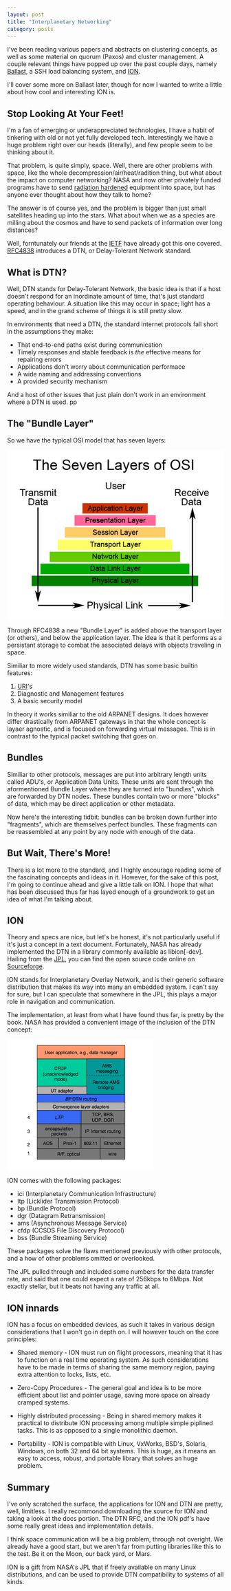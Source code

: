```yaml
---
layout: post
title: "Interplanetary Networking"
category: posts
---
```


I've been reading various papers and abstracts on clustering concepts, as well
as some material on quorum (Paxos) and cluster management. A couple relevant 
things have popped up over the past couple days, namely 
[Ballast](http://people.nas.nasa.gov/~kolano/projects/ballast.html), a SSH load
balancing system, and [ION](http://sourceforge.net/projects/ion-dtn/). 

I'll cover some more on Ballast later, though for now I wanted to write a little
about how cool and interesting ION is. 

## Stop Looking At Your Feet!

I'm a fan of emerging or underappreciated technologies, I have a habit of tinkering
with old or not yet fully developed tech. Interestingly we have a huge problem right over
our heads (literally), and few people seem to be thinking about it. 

That problem, is quite simply, space. Well, there are other problems with space, like
the whole decompression/air/heat/radition thing, but what about the impact on
computer networking? NASA and now other privately funded programs have to send 
[radiation hardened](http://en.wikipedia.org/wiki/Radiation_hardening) equipment into
space, but has anyone ever thought about how they talk to home? 

The answer is of course yes, and the problem is bigger than just small satellites
heading up into the stars. What about when we as a species are milling about the 
cosmos and have to send packets of information over long distances? 

Well, forntunately our friends at the [IETF](http://www.ietf.org) have already
got this one covered. [RFC4838](http://tools.ietf.org/html/rfc4838) introduces 
a DTN, or Delay-Tolerant Network standard.

## What is DTN?

Well, DTN stands for Delay-Tolerant Network, the basic idea is that if a host doesn't
respond for an inordinate amount of time, that's just standard operating behaviour.
A situation like this may occur in space; light has a speed, and in the grand scheme
of things it is still pretty slow. 

In environments that need a DTN, the standard internet protocols fall short in the
assumptions they make:

   - That end-to-end paths exist during communication
   - Timely responses and stable feedback is _the_ effective means for repairing errors
   - Applications don't worry about communication performace
   - A wide naming and addressing conventions
   - A provided security mechanism

And a host of other issues that just plain don't work in an environment where a DTN
is used. pp

## The "Bundle Layer"

So we have the typical OSI model that has seven layers: 

![OSI Model](/images/osi_model.jpg)

Through RFC4838 a new "Bundle Layer" is added above the 
transport layer (or others), and below the application layer. The idea is that 
it performs as a persistant storage to combat the associated delays with objects
traveling in space. 

Similiar to more widely used standards, DTN has some basic builtin features: 

1. [URI](http://tools.ietf.org/html/rfc3986)'s
2. Diagnostic and Management features
3. A basic security model

In theory it works similiar to the old ARPANET designs. It does however differ
drastically from ARPANET gateways in that the whole concept is layaer agnostic, 
and is focused on forwarding virtual messages. This is in contrast to the typical
packet switching that goes on. 

## Bundles

Similiar to other protocols, messages are put into arbitrary length units called
ADU's, or Application Data Units. These units are sent through the aformentioned 
Bundle Layer where they are turned into "bundles", which are forwarded by DTN 
nodes. These bundles contain two or more "blocks" of data, which may be direct 
application or other metadata. 

Now here's the interesting tidbit: bundles can be broken down further into "fragments", 
which are themselves perfect bundles. These fragments can be reassembled at any
point by any node with enough of the data. 

## But Wait, There's More!

There is a lot more to the standard, and I highly encourage reading some of the 
fascinating concepts and ideas in it. However, for the sake of this post, I'm going
to continue ahead and give a little talk on ION. I hope that what has been 
discussed thus far has layed enough of a groundwork to get an idea of what I'm
talking about. 

## ION

Theory and specs are nice, but let's be honest, it's not particularly useful if it's
just a concept in a text document. Fortunately, NASA has already implemented the DTN 
in a library commonly available as libion[-dev]. Hailing from the [JPL](http://www.jpl.nasa.gov),
you can find the open source code online on [Sourceforge](http://sourceforge.net/projects/ion-dtn/).

ION stands for Interplanetary Overlay Network, and is their generic software distribution that makes 
its way into many an embedded system. I can't say for sure, but I can speculate that somewhere in the 
JPL, this plays a major role in navigation and communication.

The implementation, at least from what I have found thus far, is pretty by the book.
NASA has provided a convenient image of the inclusion of the DTN concept: 

![NASA_DTN](/images/NASA-DTN.png)

ION comes with the following packages: 
    
+ ici (Interplanetary Communication Infrastructure)
+ ltp (Licklider Transmission Protocol)
+ bp (Bundle Protocol)
+ dgr (Datagram Retransmission) 
+ ams (Asynchronous Message Service)
+ cfdp (CCSDS File Discovery Protocol) 
+ bss (Bundle Streaming Service)

These packages solve the flaws mentioned previously with other protocols, and a
how of other problems omitted or overlooked. 

The JPL pulled through and included some numbers for the data transfer rate, and 
said that one could expect a rate of 256kbps to 6Mbps. Not exactly stellar, but 
it beats not having any traffic at all.

## ION innards

ION has a focus on embedded devices, as such it takes in various design considerations that I 
won't go in depth on. I will however touch on the core principles:

+ Shared memory - ION must run on flight processors, meaning that it has to function on a real time operating system. 
  As such considerations have to be made in terms of sharing the same memory region, paying extra attention to locks, lists, etc.

+ Zero-Copy Procedures - The general goal and idea is to be more efficient about list and pointer usage, saving more space on already
cramped systems. 

+ Highly distributed processing - Being in shared memory makes it practical to distribute ION processing among multiple simple 
piplined tasks. This is as opposed to a single monolithic daemon. 

+ Portability - ION is compatible with Linux, VxWorks, BSD's, Solaris, Windows, on both 32 and 64 bit systems.
This is huge, as it means an easy to access, robust, and portable library that solves an huge problem. 

## Summary

I've only scratched the surface, the applications for ION and DTN are pretty, well, limitless. I really recommond
downloading the source for ION and taking a look at the docs portion. The DTN RFC, and the ION pdf's have some 
really great ideas and implementation details. 

I think space communication will be a big problem, through not overight. We already have a 
good start, but we aren't far from putting libraries like this to the test. Be it on the Moon, 
our back yard, or Mars. 

ION is a gift from NASA's JPL that if freely available on many Linux distributions, and can 
be used to provide DTN compatibility to systems of all kinds.